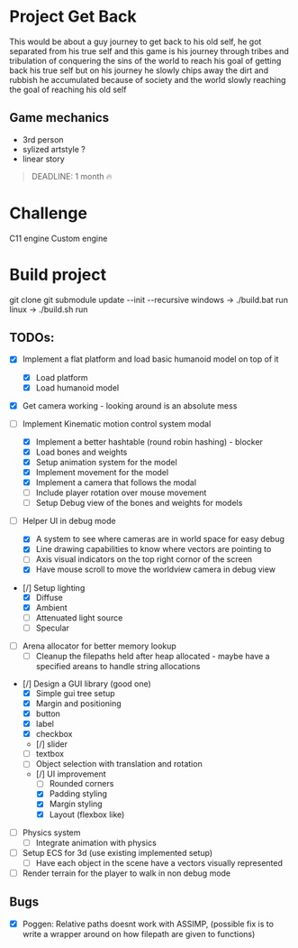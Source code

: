 

# Project Get Back

This would be about a guy journey to get back to his old self,
he got separated from his true self and this game is his journey through
tribes and tribulation of conquering the sins of the world to reach his goal 
of getting back his true self but on his journey he slowly chips away the
dirt and rubbish he accumulated because of society and the world slowly 
reaching the goal of reaching his old self



## Game mechanics

* 3rd person
* sylized artstyle ?
* linear story 


> DEADLINE: 1 month :fire:

# Challenge
C11 engine Custom engine 

# Build project
git clone <this repo url>
git submodule update --init --recursive
windows -> ./build.bat run
linux   -> ./build.sh run


## TODOs: 

- [x] Implement a flat platform and load basic humanoid model on top of it
    - [x] Load platform
    - [x] Load humanoid model

- [x] Get camera working - looking around is an absolute mess

- [ ] Implement Kinematic motion control system modal
    - [x] Implement a better hashtable (round robin hashing) - blocker
    - [x] Load bones and weights
    - [x] Setup animation system for the model
    - [x] Implement movement for the model
    - [x] Implement a camera that follows the modal
    - [ ] Include player rotation over mouse movement
    - [ ] Setup Debug view of the bones and weights for models

- [ ] Helper UI in debug mode
    - [x] A system to see where cameras are in world space for easy debug
    - [x] Line drawing capabilities to know where vectors are pointing to 
    - [ ] Axis visual indicators on the top right cornor of the screen
    - [x] Have mouse scroll to move the worldview camera in debug view

- [/] Setup lighting
    - [x] Diffuse
    - [x] Ambient
    - [ ] Attenuated light source
    - [ ] Specular

- [ ] Arena allocator for better memory lookup
    - [ ] Cleanup the filepaths held after heap allocated - maybe have a specified areans to handle string allocations

- [/] Design a GUI library (good one)
    - [x] Simple gui tree setup
    - [x] Margin and positioning
    - [x] button
    - [x] label
    - [x] checkbox
    - [/] slider
    - [ ] textbox
    - [ ] Object selection with translation and rotation
    - [/] UI improvement
        - [ ] Rounded corners
        - [x] Padding styling
        - [x] Margin styling
        - [x] Layout (flexbox like)

- [ ] Physics system
    - [ ] Integrate animation with physics

- [ ] Setup ECS for 3d (use existing implemented setup)
    - [ ] Have each object in the scene have a vectors visually represented

- [ ] Render terrain for the player to walk in non debug mode

## Bugs
- [x] Poggen: Relative paths doesnt work with ASSIMP, (possible fix is to write a wrapper around on how filepath are given to functions)

